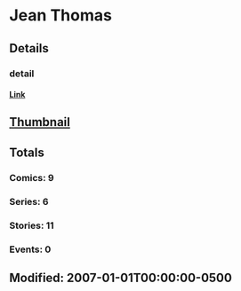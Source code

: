 # Jean  Thomas 
## Details
### detail
#### [Link](http://marvel.com/comics/creators/6492/jean_thomas?utm_campaign=apiRef&utm_source=225578a89fc76f3d20fbffda5d17a88d)
## [Thumbnail](http://i.annihil.us/u/prod/marvel/i/mg/9/40/4bed615a9633b.jpg)
## Totals
### Comics: 9
### Series: 6
### Stories: 11
### Events: 0
## Modified: 2007-01-01T00:00:00-0500